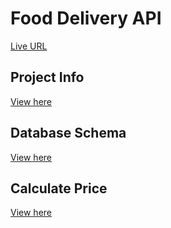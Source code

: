 # Food Delivery API

[Live URL](https://viga-food-delivery-api.vercel.app)

## Project Info
[View here](https://github.com/Shubham-Lal/Food-Delivery-API/blob/javascript/documentation/ASSIGNMENT.md)

## Database Schema
[View here](https://github.com/Shubham-Lal/Food-Delivery-API/blob/javascript/documentation/SCHEMA.md)

## Calculate Price
[View here](https://github.com/Shubham-Lal/Food-Delivery-API/blob/javascript/documentation/PRICE.md)